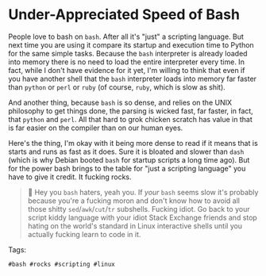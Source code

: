 # Under-Appreciated Speed of Bash

People love to bash on `bash`. After all it's "just" a scripting language.
But next time you are using it compare its startup and execution time to
Python for the same simple tasks. Because the `bash` interpreter is
already loaded into memory there is no need to load the entire
interpreter every time. In fact, while I don't have evidence for it yet,
I'm willing to think that even if you have another shell that the `bash`
interpreter loads into memory far faster than `python` or `perl` or
`ruby` (of course, `ruby`, which is slow as shit).

And another thing, because `bash` is so dense, and relies on the UNIX
philosophy to get things done, the parsing is wicked fast, far faster,
in fact, that `python` and `perl`. All that hard to grok chicken scratch
has value in that is far easier on the compiler than on our human eyes.

Here's the thing, I'm okay with it being more dense to read if it means
that is starts and runs as fast as it does. Sure it is bloated and
slower than `dash` (which is why Debian booted `bash` for startup
scripts a long time ago). But for the power bash brings to the table for
"just a scripting language" you have to give it credit. It fucking
rocks.

> 🤬
> Hey you `bash` haters, yeah you. If *your* `bash` seems slow it's
> probably because you're a fucking moron and don't know how to avoid all
> those shitty `sed`/`awk`/`cut`/`tr` subshells. Fucking idiot. Go back
> to your script kiddy language with your idiot Stack Exchange friends
> and stop hating on the world's standard in Linux interactive shells
> until you actually fucking learn to code in it.

Tags:

    #bash #rocks #scripting #linux
